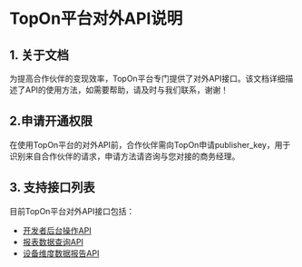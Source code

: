 # TopOn平台对外API说明
## 1. 关于文档
为提高合作伙伴的变现效率，TopOn平台专门提供了对外API接口。该文档详细描述了API的使用方法，如需要帮助，请及时与我们联系，谢谢！

## 2.申请开通权限
在使用TopOn平台的对外API前，合作伙伴需向TopOn申请publisher_key，用于识别来自合作伙伴的请求，申请方法请咨询与您对接的商务经理。

## 3. 支持接口列表
目前TopOn平台对外API接口包括：</br>
- [开发者后台操作API](/zh/TopOnBatchCreateAPI.md)</br>
- [报表数据查询API](/zh/TopOnReportAPI.md)</br>
- [设备维度数据报告API](/zh/TopOnDeviceReportAPI.md)</br>

